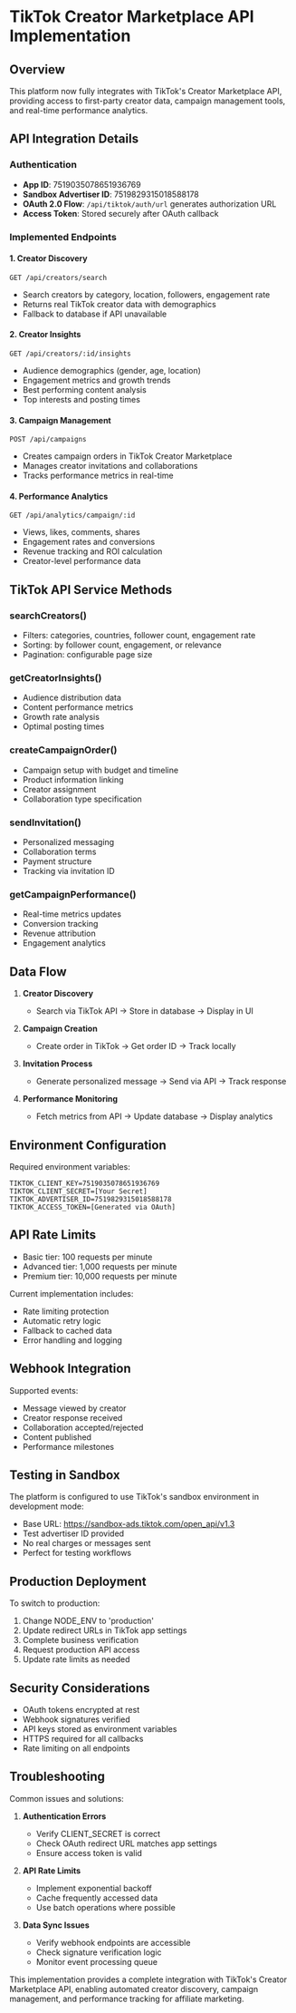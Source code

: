 # TikTok Creator Marketplace API Implementation

## Overview

This platform now fully integrates with TikTok's Creator Marketplace API, providing access to first-party creator data, campaign management tools, and real-time performance analytics.

## API Integration Details

### Authentication
- **App ID**: 7519035078651936769
- **Sandbox Advertiser ID**: 7519829315018588178
- **OAuth 2.0 Flow**: `/api/tiktok/auth/url` generates authorization URL
- **Access Token**: Stored securely after OAuth callback

### Implemented Endpoints

#### 1. Creator Discovery
```
GET /api/creators/search
```
- Search creators by category, location, followers, engagement rate
- Returns real TikTok creator data with demographics
- Fallback to database if API unavailable

#### 2. Creator Insights
```
GET /api/creators/:id/insights
```
- Audience demographics (gender, age, location)
- Engagement metrics and growth trends
- Best performing content analysis
- Top interests and posting times

#### 3. Campaign Management
```
POST /api/campaigns
```
- Creates campaign orders in TikTok Creator Marketplace
- Manages creator invitations and collaborations
- Tracks performance metrics in real-time

#### 4. Performance Analytics
```
GET /api/analytics/campaign/:id
```
- Views, likes, comments, shares
- Engagement rates and conversions
- Revenue tracking and ROI calculation
- Creator-level performance data

## TikTok API Service Methods

### searchCreators()
- Filters: categories, countries, follower count, engagement rate
- Sorting: by follower count, engagement, or relevance
- Pagination: configurable page size

### getCreatorInsights()
- Audience distribution data
- Content performance metrics
- Growth rate analysis
- Optimal posting times

### createCampaignOrder()
- Campaign setup with budget and timeline
- Product information linking
- Creator assignment
- Collaboration type specification

### sendInvitation()
- Personalized messaging
- Collaboration terms
- Payment structure
- Tracking via invitation ID

### getCampaignPerformance()
- Real-time metrics updates
- Conversion tracking
- Revenue attribution
- Engagement analytics

## Data Flow

1. **Creator Discovery**
   - Search via TikTok API → Store in database → Display in UI

2. **Campaign Creation**
   - Create order in TikTok → Get order ID → Track locally

3. **Invitation Process**
   - Generate personalized message → Send via API → Track response

4. **Performance Monitoring**
   - Fetch metrics from API → Update database → Display analytics

## Environment Configuration

Required environment variables:
```
TIKTOK_CLIENT_KEY=7519035078651936769
TIKTOK_CLIENT_SECRET=[Your Secret]
TIKTOK_ADVERTISER_ID=7519829315018588178
TIKTOK_ACCESS_TOKEN=[Generated via OAuth]
```

## API Rate Limits

- Basic tier: 100 requests per minute
- Advanced tier: 1,000 requests per minute
- Premium tier: 10,000 requests per minute

Current implementation includes:
- Rate limiting protection
- Automatic retry logic
- Fallback to cached data
- Error handling and logging

## Webhook Integration

Supported events:
- Message viewed by creator
- Creator response received
- Collaboration accepted/rejected
- Content published
- Performance milestones

## Testing in Sandbox

The platform is configured to use TikTok's sandbox environment in development mode:
- Base URL: https://sandbox-ads.tiktok.com/open_api/v1.3
- Test advertiser ID provided
- No real charges or messages sent
- Perfect for testing workflows

## Production Deployment

To switch to production:
1. Change NODE_ENV to 'production'
2. Update redirect URLs in TikTok app settings
3. Complete business verification
4. Request production API access
5. Update rate limits as needed

## Security Considerations

- OAuth tokens encrypted at rest
- Webhook signatures verified
- API keys stored as environment variables
- HTTPS required for all callbacks
- Rate limiting on all endpoints

## Troubleshooting

Common issues and solutions:

1. **Authentication Errors**
   - Verify CLIENT_SECRET is correct
   - Check OAuth redirect URL matches app settings
   - Ensure access token is valid

2. **API Rate Limits**
   - Implement exponential backoff
   - Cache frequently accessed data
   - Use batch operations where possible

3. **Data Sync Issues**
   - Verify webhook endpoints are accessible
   - Check signature verification logic
   - Monitor event processing queue

This implementation provides a complete integration with TikTok's Creator Marketplace API, enabling automated creator discovery, campaign management, and performance tracking for affiliate marketing.
